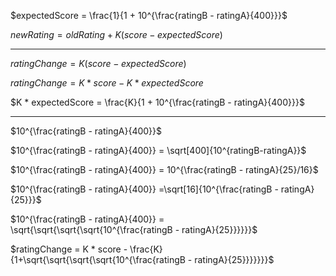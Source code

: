 $expectedScore = \frac{1}{1 + 10^{\frac{ratingB - ratingA}{400}}}$

$newRating = oldRating + K(score - expectedScore)$

---

$ratingChange = K(score - expectedScore)$

$ratingChange = K * score - K * expectedScore$

$K * expectedScore = \frac{K}{1 + 10^{\frac{ratingB - ratingA}{400}}}$

---

$10^{\frac{ratingB - ratingA}{400}}$

$10^{\frac{ratingB - ratingA}{400}} = \sqrt[400]{10^{ratingB-ratingA}}$


$10^{\frac{ratingB - ratingA}{400}} = 10^{\frac{ratingB - ratingA}{25}/16}$

$10^{\frac{ratingB - ratingA}{400}} =\sqrt[16]{10^{\frac{ratingB - ratingA}{25}}}$

$10^{\frac{ratingB - ratingA}{400}} = \sqrt{\sqrt{\sqrt{\sqrt{10^{\frac{ratingB - ratingA}{25}}}}}}$

$ratingChange = K * score - \frac{K}{1+\sqrt{\sqrt{\sqrt{\sqrt{10^{\frac{ratingB - ratingA}{25}}}}}}}$
